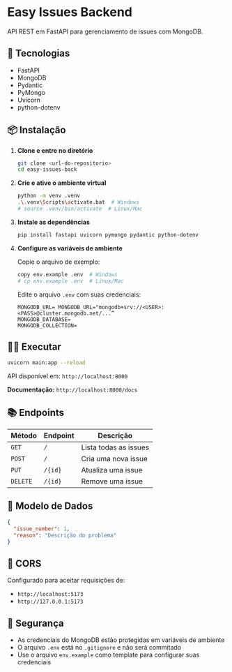 # Easy Issues Backend

API REST em FastAPI para gerenciamento de issues com MongoDB.

## 🚀 Tecnologias

- FastAPI
- MongoDB
- Pydantic
- PyMongo
- Uvicorn
- python-dotenv

## 📦 Instalação

1. **Clone e entre no diretório**
   ```bash
   git clone <url-do-repositorio>
   cd easy-issues-back
   ```

2. **Crie e ative o ambiente virtual**
   ```bash
   python -m venv .venv
   .\.venv\Scripts\activate.bat  # Windows
   # source .venv/bin/activate  # Linux/Mac
   ```

3. **Instale as dependências**
   ```bash
   pip install fastapi uvicorn pymongo pydantic python-dotenv
   ```

4. **Configure as variáveis de ambiente**
   
   Copie o arquivo de exemplo:
   ```bash
   copy env.example .env  # Windows
   # cp env.example .env  # Linux/Mac
   ```
   
   Edite o arquivo `.env` com suas credenciais:
   ```env
   MONGODB_URL= MONGODB_URL="mongodb+srv://<USER>:<PASS>@cluster.mongodb.net/...”
   MONGODB_DATABASE=
   MONGODB_COLLECTION=
   ```

## 🏃‍♂️ Executar

```bash
uvicorn main:app --reload
```

API disponível em: `http://localhost:8000`

**Documentação:** `http://localhost:8000/docs`

## 📚 Endpoints

| Método | Endpoint | Descrição |
|--------|----------|-----------|
| `GET` | `/` | Lista todas as issues |
| `POST` | `/` | Cria uma nova issue |
| `PUT` | `/{id}` | Atualiza uma issue |
| `DELETE` | `/{id}` | Remove uma issue |

## 📝 Modelo de Dados

```json
{
  "issue_number": 1,
  "reason": "Descrição do problema"
}
```

## 🔧 CORS

Configurado para aceitar requisições de:
- `http://localhost:5173`
- `http://127.0.0.1:5173`

## 🔐 Segurança

- As credenciais do MongoDB estão protegidas em variáveis de ambiente
- O arquivo `.env` está no `.gitignore` e não será commitado
- Use o arquivo `env.example` como template para configurar suas credenciais